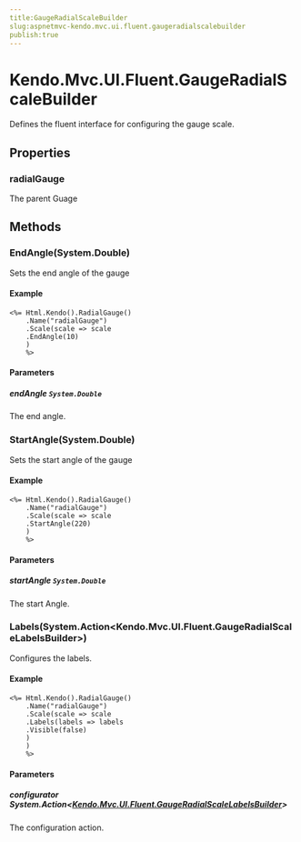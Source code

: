```yaml
---
title:GaugeRadialScaleBuilder
slug:aspnetmvc-kendo.mvc.ui.fluent.gaugeradialscalebuilder
publish:true
---
```


# Kendo.Mvc.UI.Fluent.GaugeRadialScaleBuilder

Defines the fluent interface for configuring the gauge scale.

## Properties

### radialGauge
The parent Guage

## Methods

### EndAngle(System.Double)
Sets the end angle of the gauge

#### Example
    <%= Html.Kendo().RadialGauge()
        .Name("radialGauge")
        .Scale(scale => scale
        .EndAngle(10)
        )
        %>

#### Parameters

##### endAngle `System.Double`
The end angle.

### StartAngle(System.Double)
Sets the start angle of the gauge

#### Example
    <%= Html.Kendo().RadialGauge()
        .Name("radialGauge")
        .Scale(scale => scale
        .StartAngle(220)
        )
        %>

#### Parameters

##### startAngle `System.Double`
The start Angle.

### Labels(System.Action\<Kendo.Mvc.UI.Fluent.GaugeRadialScaleLabelsBuilder\>)
Configures the labels.

#### Example
    <%= Html.Kendo().RadialGauge()
        .Name("radialGauge")
        .Scale(scale => scale
        .Labels(labels => labels
        .Visible(false)
        )
        )
        %>

#### Parameters

##### configurator System.Action\<[Kendo.Mvc.UI.Fluent.GaugeRadialScaleLabelsBuilder](/api/wrappers/aspnet-mvc/Kendo.Mvc.UI.Fluent/GaugeRadialScaleLabelsBuilder)\>
The configuration action.